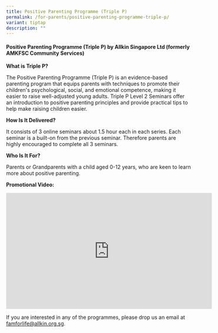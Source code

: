 ```yaml
---
title: Positive Parenting Programme (Triple P)
permalink: /for-parents/positive-parenting-programme-triple-p/
variant: tiptap
description: ""
---
```

<h4><strong>Positive Parenting Programme (Triple P) </strong>by&nbsp;Allkin Singapore Ltd (formerly AMKFSC Community Services)</h4>
<p><strong>What is Triple P?</strong>
</p>
<p>The Positive Parenting Programme (Triple P) is an evidence-based parenting
program that equips parents with techniques to promote their children's
psychological, social, and emotional competence, making it easier to raise
well-adjusted young adults. Triple P Level 2 Seminars offer an introduction
to positive parenting principles and provide practical tips to help make
raising children easier.</p>
<p><strong>How Is It Delivered?</strong>
</p>
<p>It consists of 3 online seminars about 1.5 hour each in each series. Each
seminar is a built-on from the previous seminar. Therefore parents are
highly encouraged to complete all 3 seminars.</p>
<p><strong>Who Is It For?</strong>
</p>
<p>Parents or Grandparents with a child aged 0-12 years, who are keen to
learn more about positive parenting.</p>
<p><strong>Promotional Video:</strong>
</p>
<div class="iframe-wrapper">
<iframe height="315" width="560" allowfullscreen="true" frameborder="0" src="https://www.youtube.com/embed/WS1eZhVkRHc?si=q6ZetcUniGff3w2r"></iframe>
</div>
<p></p>
<p></p>
<p>If you are interested in any of the programmes, please drop us an email
at <a href="mailto:famforlife@allkin.org.sg" rel="noopener noreferrer nofollow" target="_blank">famforlife@allkin.org.sg</a>.</p>